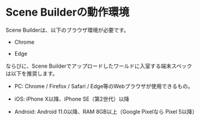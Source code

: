 # Scene Builderの動作環境

Scene Builderは、以下のブラウザ環境が必要です。

- Chrome

- Edge

ならびに、Scene Builderでアップロードしたワールドに入室する端末スペックは以下を推奨します。

- PC: Chrome / Firefox / Safari / Edge等のWebブラウザが使用できるもの。

- iOS: iPhone X以降、iPhone SE（第2世代）以降

- Android: Android 11.0以降、RAM 8GB以上（Google Pixelなら Pixel 5以降）
